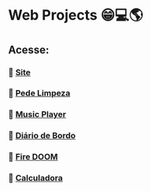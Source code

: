 # Web Projects :grin::computer::earth_americas:
## Acesse:
### :rocket: [Site](F-Gabriel-Braga.github.io/site/)
### :rocket: [Pede Limpeza](F-Gabriel-Braga.github.io/pede-limpeza/)
### :rocket: [Music Player](F-Gabriel-Braga.github.io/music-player/)
### :rocket: [Diário de Bordo](F-Gabriel-Braga.github.io/diario-de-bordo/)
### :rocket: [Fire DOOM](F-Gabriel-Braga.github.io/fogo-DOOM/)
### :rocket: [Calculadora](F-Gabriel-Braga.github.io/calculadora-js/)
